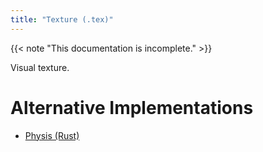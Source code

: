 ```yaml
---
title: "Texture (.tex)"
---
```


{{< note "This documentation is incomplete." >}}

Visual texture.

# Alternative Implementations

* [Physis (Rust)](https://git.sr.ht/~redstrate/physis/tree/main/item/src/tex.rs)
